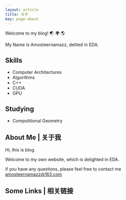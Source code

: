 ```yaml
---
layout: article
title: 关于
key: page-about
---
```

Welcome to my blog! :earth_asia: :earth_africa: :earth_americas:

My Name is Amosteernamazz, delited in EDA.

## Skills
- Computer Architectures
- Algorithms
- C++
- CUDA
- GPU


## Studying
- Computitional Geometry



<!--more-->

## About Me | 关于我

Hi, this is blog.

Welcome to my own website, which is delighted in EDA.

if you have any questions, please feel free to contact me [amosteernamazz@163.com](mailto:amosteernamazz@163.com)

## Some Links | 相关链接
